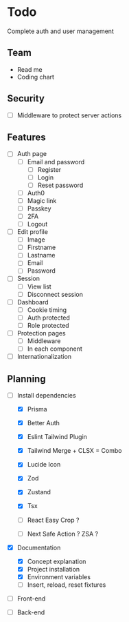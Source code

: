 # Todo

Complete auth and user management

## Team

- Read me
- Coding chart

## Security

- [ ] Middleware to protect server actions

## Features

- [ ] Auth page
  - [ ] Email and password
      - [ ] Register
      - [ ] Login
      - [ ] Reset password
  - [ ] Auth0
  - [ ] Magic link
  - [ ] Passkey
  - [ ] 2FA
  - [ ] Logout

- [ ] Edit profile
  - [ ] Image
  - [ ] Firstname
  - [ ] Lastname
  - [ ] Email
  - [ ] Password

- [ ] Session
  - [ ] View list
  - [ ] Disconnect session

- [ ] Dashboard
  - [ ] Cookie timing
  - [ ] Auth protected
  - [ ] Role protected

- [ ] Protection pages
  - [ ] Middleware
  - [ ] In each component

- [ ] Internationalization

## Planning

- [ ] Install dependencies
  - [x] Prisma
  - [x] Better Auth
  - [x] Eslint Tailwind Plugin
  - [x] Tailwind Merge + CLSX = Combo
  - [x] Lucide Icon
  - [x] Zod
  - [x] Zustand
  - [x] Tsx

  - [ ] React Easy Crop ?
  - [ ] Next Safe Action ? ZSA ?

- [x] Documentation
  - [x] Concept explanation
  - [x] Project installation
  - [x] Environment variables
  - [ ] Insert, reload, reset fixtures

- [ ] Front-end

- [ ] Back-end